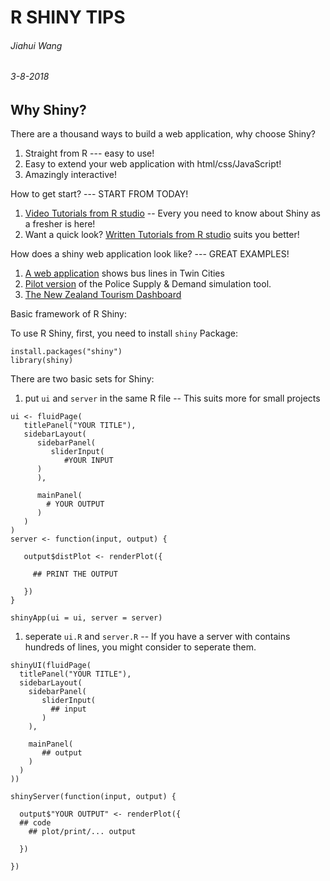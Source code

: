 # R SHINY TIPS
###### Jiahui Wang
###### 3-8-2018

## Why Shiny?

There are a thousand ways to build a web application, why choose Shiny?

1. Straight from R --- easy to use!
1. Easy to extend your web application with html/css/JavaScript!
1. Amazingly interactive!


How to get start? --- START FROM TODAY!

1. [Video Tutorials from R studio](https://vimeo.com/rstudioinc/review/131218530/212d8a5a7a/#t=0m0s) -- Every you need to know about Shiny as a fresher is here!
1. Want a quick look? [Written Tutorials from R studio](https://shiny.rstudio.com/tutorial/written-tutorial/lesson1/) suits you better!


How does a shiny web application look like? --- GREAT EXAMPLES!

1. [A web application](https://shiny.rstudio.com/gallery/bus-dashboard.html) shows bus lines in Twin Cities
1. [Pilot version](https://gallery.shinyapps.io/TSupplyDemand/) of the Police Supply & Demand simulation tool.
1. [The New Zealand Tourism Dashboard](https://mbienz.shinyapps.io/tourism_dashboard_prod/)


Basic framework of R Shiny:

To use R Shiny, first, you need to install `shiny` Package:
```
install.packages("shiny")
library(shiny)
```
There are two basic sets for Shiny: 

1. put `ui` and `server` in the same R file -- This suits more for small projects

```
ui <- fluidPage(
   titlePanel("YOUR TITLE"),
   sidebarLayout(
      sidebarPanel(
         sliderInput(
            #YOUR INPUT
      )
      ),
          
      mainPanel(
        # YOUR OUTPUT
      )
   )
)
server <- function(input, output) {
   
   output$distPlot <- renderPlot({
     
     ## PRINT THE OUTPUT
     
   })
}

shinyApp(ui = ui, server = server)

```

1. seperate `ui.R` and `server.R` -- If you have a server with contains hundreds of lines, you might consider to seperate them.

```
shinyUI(fluidPage(
  titlePanel("YOUR TITLE"), 
  sidebarLayout(
    sidebarPanel(
       sliderInput(
         ## input
       )
    ),
   
    mainPanel(
       ## output
    )
  )
))

```
```
shinyServer(function(input, output) {
   
  output$"YOUR OUTPUT" <- renderPlot({
  ## code 
    ## plot/print/... output
  
  })
  
})

```

